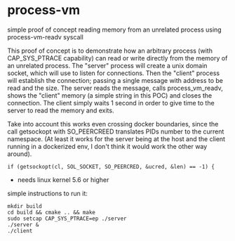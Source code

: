 # process-vm
simple proof of concept reading memory from an unrelated process using process-vm-readv syscall


This proof of concept is to demonstrate how an arbitrary process (with CAP_SYS_PTRACE capability) can read or write directly from the memory of an unrelated process. 
The "server" process will create a unix domain socket, which will use to listen for connections. Then the "client" process will establish the connection; passing a single message with address to be read and the size. The server reads the message, calls process_vm_readv, shows the "client" memory (a simple string in this POC) and closes the connection. The client simply waits 1 second in order to give time to the server to read the memory and exits.

Take into account this works even crossing docker boundaries, since the call getsockopt with SO_PEERCREED translates PIDs number to the current namespace. (At least it works for the server being at the host and the client running in a dockerized env, I don't think it would work the other way around).
```    
if (getsockopt(cl, SOL_SOCKET, SO_PEERCRED, &ucred, &len) == -1) {
``` 


* needs linux kernel 5.6 or higher

simple instructions to run it:
```
mkdir build
cd build && cmake .. && make
sudo setcap CAP_SYS_PTRACE=ep ./server
./server &
./client
```
